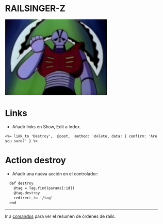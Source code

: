 
# RAILSINGER-Z

![](images/malo1.png)

# Links

* Añadir links en Show, Edit a Index.

```
<%= link_to 'Destroy',  @post,  method: :delete, data: { confirm: 'Are you sure?' } %>
```

# Action destroy

* Añadir una nueva acción en el controlador:

```
  def destroy
    @tag = Tag.find(params[:id])
    @tag.destroy
    redirect_to '/tag'
  end
```

---

Ir a [comandos](99-commands.md) para ver el resumen de órdenes de rails.
